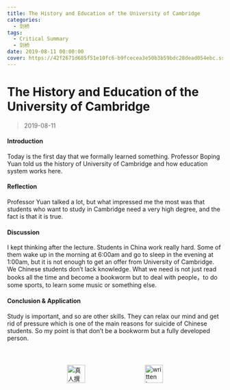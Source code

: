 ```yaml
---
title: The History and Education of the University of Cambridge
categories:
  - 剑桥
tags:
  - Critical Summary
  - 剑桥
date: 2019-08-11 00:00:00
cover: https://42f2671d685f51e10fc6-b9fcecea3e50b3b59bdc28dead054ebc.ssl.cf5.rackcdn.com/illustrations/Graduation_ktn0.svg
---
```


# The History and Education of the University of Cambridge

> 2019-08-11

#### Introduction

Today is the first day that we formally learned something. Professor Boping Yuan told us the history of University of Cambridge and how education system works here.

#### Reflection

Professor Yuan talked a lot, but what impressed me the most was that students who want to study in Cambridge need a very high degree, and the fact is that it is true.

#### Discussion

I kept thinking after the lecture. Students in China work really hard. Some of them wake up in the morning at 6:00am and go to sleep in the evening at 1:00am, but it is not enough to get an offer from University of Cambridge. We Chinese students don’t lack knowledge. What we need is not just read books all the time and become a bookworm but to deal with people，to do some sports, to learn some music or something else.

#### Conclusion & Application

Study is important, and so are other skills. They can relax our mind and get rid of pressure which is one of the main reasons for suicide of Chinese students. So my point is that don’t be a bookworm but a fully developed person.

<div style="display: flex;align-items: center;justify-content: space-evenly;padding-top: 40px;">
  <img src="https://mirror.ghproxy.com/https://raw.githubusercontent.com/L1cardo/l1cardo.github.io/blog/themes/butterfly/source/img/notbyai_cn.png" alt="真人撰写" style="height: 42px;">
  <img src="https://mirror.ghproxy.com/https://raw.githubusercontent.com/L1cardo/l1cardo.github.io/blog/themes/butterfly/source/img/notbyai_en.png" alt="written by human" style="height: 42px;">
</div>
